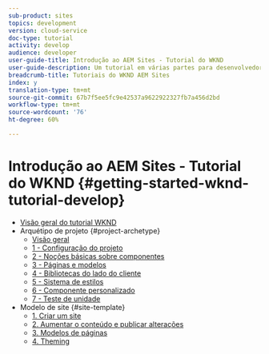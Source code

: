 ```yaml
---
sub-product: sites
topics: development
version: cloud-service
doc-type: tutorial
activity: develop
audience: developer
user-guide-title: Introdução ao AEM Sites - Tutorial do WKND
user-guide-description: Um tutorial em várias partes para desenvolvedores novos no AEM. Implemente um site AEM para uma marca fictícia de estilo de vida, a WKND.
breadcrumb-title: Tutoriais do WKND AEM Sites
index: y
translation-type: tm+mt
source-git-commit: 67b7f5ee5fc9e42537a9622922327fb7a456d2bd
workflow-type: tm+mt
source-wordcount: '76'
ht-degree: 60%

---
```



# Introdução ao AEM Sites - Tutorial do WKND {#getting-started-wknd-tutorial-develop}

+ [Visão geral do tutorial WKND](overview.md)
+ Arquétipo de projeto {#project-archetype}
   + [Visão geral](./project-archetype/overview.md)
   + [1 - Configuração do projeto](./project-archetype/project-setup.md)
   + [2 - Noções básicas sobre componentes](./project-archetype/component-basics.md)
   + [3 - Páginas e modelos](./project-archetype/pages-templates.md)
   + [4 - Bibliotecas do lado do cliente](./project-archetype/client-side-libraries.md)
   + [5 - Sistema de estilos](./project-archetype/style-system.md)
   + [6 - Componente personalizado](./project-archetype/custom-component.md)
   + [7 - Teste de unidade](./project-archetype/unit-testing.md)
+ Modelo de site {#site-template}
   + [1. Criar um site](./site-template/create-site.md)
   + [2. Aumentar o conteúdo e publicar alterações](./site-template/author-content-publish.md)
   + [3. Modelos de páginas](./site-template/page-templates.md)
   + [4. Theming](./site-template/theming.md)
